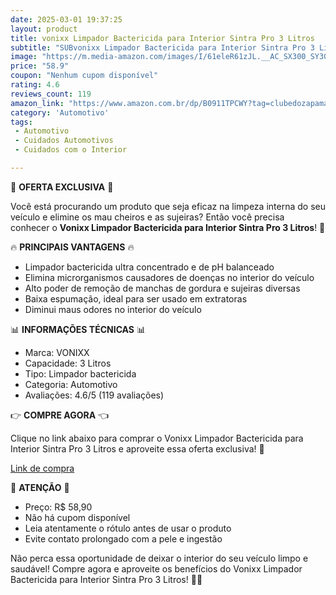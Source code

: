 ```yaml
---
date: 2025-03-01 19:37:25
layout: product
title: vonixx Limpador Bactericida para Interior Sintra Pro 3 Litros
subtitle: "SUBvonixx Limpador Bactericida para Interior Sintra Pro 3 Litros"
image: "https://m.media-amazon.com/images/I/61eleR61zJL.__AC_SX300_SY300_QL70_ML2_.jpg"
price: "58.9"
coupon: "Nenhum cupom disponível"
rating: 4.6
reviews_count: 119
amazon_link: "https://www.amazon.com.br/dp/B0911TPCWY?tag=clubedozapama-20"
category: 'Automotivo'
tags:
 - Automotivo
 - Cuidados Automotivos
 - Cuidados com o Interior

---
```


🚀 **OFERTA EXCLUSIVA** 🚀

Você está procurando um produto que seja eficaz na limpeza interna do seu veículo e elimine os mau cheiros e as sujeiras? Então você precisa conhecer o **Vonixx Limpador Bactericida para Interior Sintra Pro 3 Litros**! 🚗

🔥 **PRINCIPAIS VANTAGENS** 🔥

* Limpador bactericida ultra concentrado e de pH balanceado
* Elimina microrganismos causadores de doenças no interior do veículo
* Alto poder de remoção de manchas de gordura e sujeiras diversas
* Baixa espumação, ideal para ser usado em extratoras
* Diminui maus odores no interior do veículo

📊 **INFORMAÇÕES TÉCNICAS** 📊

* Marca: VONIXX
* Capacidade: 3 Litros
* Tipo: Limpador bactericida
* Categoria: Automotivo
* Avaliações: 4.6/5 (119 avaliações)

👉 **COMPRE AGORA** 👈

Clique no link abaixo para comprar o Vonixx Limpador Bactericida para Interior Sintra Pro 3 Litros e aproveite essa oferta exclusiva! 🚀

[Link de compra](https://afiliadoamazon.github.io/B0911TPCWY/)

🚨 **ATENÇÃO** 🚨

* Preço: R$ 58,90
* Não há cupom disponível
* Leia atentamente o rótulo antes de usar o produto
* Evite contato prolongado com a pele e ingestão

Não perca essa oportunidade de deixar o interior do seu veículo limpo e saudável! Compre agora e aproveite os benefícios do Vonixx Limpador Bactericida para Interior Sintra Pro 3 Litros! 🚗💨